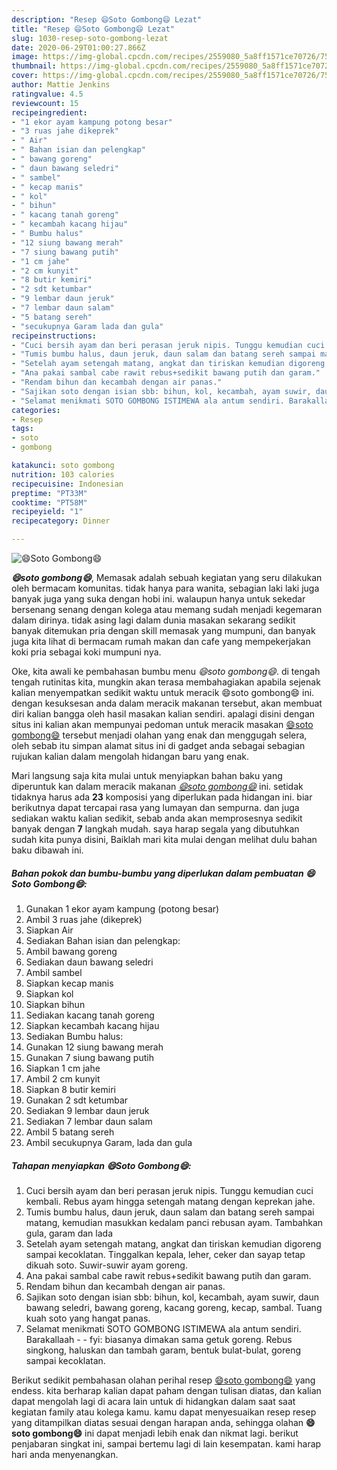 ```yaml
---
description: "Resep 😄Soto Gombong😄 Lezat"
title: "Resep 😄Soto Gombong😄 Lezat"
slug: 1030-resep-soto-gombong-lezat
date: 2020-06-29T01:00:27.866Z
image: https://img-global.cpcdn.com/recipes/2559080_5a8ff1571ce70726/751x532cq70/😄soto-gombong😄-foto-resep-utama.jpg
thumbnail: https://img-global.cpcdn.com/recipes/2559080_5a8ff1571ce70726/751x532cq70/😄soto-gombong😄-foto-resep-utama.jpg
cover: https://img-global.cpcdn.com/recipes/2559080_5a8ff1571ce70726/751x532cq70/😄soto-gombong😄-foto-resep-utama.jpg
author: Mattie Jenkins
ratingvalue: 4.5
reviewcount: 15
recipeingredient:
- "1 ekor ayam kampung potong besar"
- "3 ruas jahe dikeprek"
- " Air"
- " Bahan isian dan pelengkap"
- " bawang goreng"
- " daun bawang seledri"
- " sambel"
- " kecap manis"
- " kol"
- " bihun"
- " kacang tanah goreng"
- " kecambah kacang hijau"
- " Bumbu halus"
- "12 siung bawang merah"
- "7 siung bawang putih"
- "1 cm jahe"
- "2 cm kunyit"
- "8 butir kemiri"
- "2 sdt ketumbar"
- "9 lembar daun jeruk"
- "7 lembar daun salam"
- "5 batang sereh"
- "secukupnya Garam lada dan gula"
recipeinstructions:
- "Cuci bersih ayam dan beri perasan jeruk nipis. Tunggu kemudian cuci kembali. Rebus ayam hingga setengah matang dengan keprekan jahe."
- "Tumis bumbu halus, daun jeruk, daun salam dan batang sereh sampai matang, kemudian masukkan kedalam panci rebusan ayam. Tambahkan gula, garam dan lada"
- "Setelah ayam setengah matang, angkat dan tiriskan kemudian digoreng sampai kecoklatan. Tinggalkan kepala, leher, ceker dan sayap tetap dikuah soto. Suwir-suwir ayam goreng."
- "Ana pakai sambal cabe rawit rebus+sedikit bawang putih dan garam."
- "Rendam bihun dan kecambah dengan air panas."
- "Sajikan soto dengan isian sbb: bihun, kol, kecambah, ayam suwir, daun bawang seledri, bawang goreng, kacang goreng, kecap, sambal. Tuang kuah soto yang hangat panas."
- "Selamat menikmati SOTO GOMBONG ISTIMEWA ala antum sendiri. Barakallaah  fyi: biasanya dimakan sama getuk goreng. Rebus singkong, haluskan dan tambah garam, bentuk bulat-bulat, goreng sampai kecoklatan."
categories:
- Resep
tags:
- soto
- gombong

katakunci: soto gombong 
nutrition: 103 calories
recipecuisine: Indonesian
preptime: "PT33M"
cooktime: "PT58M"
recipeyield: "1"
recipecategory: Dinner

---
```



![😄Soto Gombong😄](https://img-global.cpcdn.com/recipes/2559080_5a8ff1571ce70726/751x532cq70/😄soto-gombong😄-foto-resep-utama.jpg)

<b><i>😄soto gombong😄</i></b>, Memasak adalah sebuah kegiatan yang seru dilakukan oleh bermacam komunitas. tidak hanya para wanita, sebagian laki laki juga banyak juga yang suka dengan hobi ini. walaupun hanya untuk sekedar bersenang senang dengan kolega atau memang sudah menjadi kegemaran dalam dirinya. tidak asing lagi dalam dunia masakan sekarang sedikit banyak ditemukan pria dengan skill memasak yang mumpuni, dan banyak juga kita lihat di bermacam rumah makan dan cafe yang mempekerjakan koki pria sebagai koki mumpuni nya.

Oke, kita awali ke pembahasan bumbu menu <i>😄soto gombong😄</i>. di tengah tengah rutinitas kita, mungkin akan terasa membahagiakan apabila sejenak kalian menyempatkan sedikit waktu untuk meracik 😄soto gombong😄 ini. dengan kesuksesan anda dalam meracik makanan tersebut, akan membuat diri kalian bangga oleh hasil masakan kalian sendiri. apalagi disini dengan situs ini kalian akan mempunyai pedoman untuk meracik masakan <u>😄soto gombong😄</u> tersebut menjadi olahan yang enak dan menggugah selera, oleh sebab itu simpan alamat situs ini di gadget anda sebagai sebagian rujukan kalian dalam mengolah hidangan baru yang enak.




Mari langsung saja kita mulai untuk menyiapkan bahan baku yang diperuntuk kan dalam meracik makanan <u><i>😄soto gombong😄</i></u> ini. setidak tidaknya harus ada <b>23</b> komposisi yang diperlukan pada hidangan ini. biar berikutnya dapat tercapai rasa yang lumayan dan sempurna. dan juga sediakan waktu kalian sedikit, sebab anda akan memprosesnya sedikit banyak dengan <b>7</b> langkah mudah. saya harap segala yang dibutuhkan sudah kita punya disini, Baiklah mari kita mulai dengan melihat dulu bahan baku dibawah ini.

<!--inarticleads1-->

##### Bahan pokok dan bumbu-bumbu yang diperlukan dalam pembuatan 😄Soto Gombong😄:

1. Gunakan 1 ekor ayam kampung (potong besar)
1. Ambil 3 ruas jahe (dikeprek)
1. Siapkan  Air
1. Sediakan  Bahan isian dan pelengkap:
1. Ambil  bawang goreng
1. Sediakan  daun bawang seledri
1. Ambil  sambel
1. Siapkan  kecap manis
1. Siapkan  kol
1. Siapkan  bihun
1. Sediakan  kacang tanah goreng
1. Siapkan  kecambah kacang hijau
1. Sediakan  Bumbu halus:
1. Gunakan 12 siung bawang merah
1. Gunakan 7 siung bawang putih
1. Siapkan 1 cm jahe
1. Ambil 2 cm kunyit
1. Siapkan 8 butir kemiri
1. Gunakan 2 sdt ketumbar
1. Sediakan 9 lembar daun jeruk
1. Sediakan 7 lembar daun salam
1. Ambil 5 batang sereh
1. Ambil secukupnya Garam, lada dan gula




<!--inarticleads2-->

##### Tahapan menyiapkan 😄Soto Gombong😄:

1. Cuci bersih ayam dan beri perasan jeruk nipis. Tunggu kemudian cuci kembali. Rebus ayam hingga setengah matang dengan keprekan jahe.
1. Tumis bumbu halus, daun jeruk, daun salam dan batang sereh sampai matang, kemudian masukkan kedalam panci rebusan ayam. Tambahkan gula, garam dan lada
1. Setelah ayam setengah matang, angkat dan tiriskan kemudian digoreng sampai kecoklatan. Tinggalkan kepala, leher, ceker dan sayap tetap dikuah soto. Suwir-suwir ayam goreng.
1. Ana pakai sambal cabe rawit rebus+sedikit bawang putih dan garam.
1. Rendam bihun dan kecambah dengan air panas.
1. Sajikan soto dengan isian sbb: bihun, kol, kecambah, ayam suwir, daun bawang seledri, bawang goreng, kacang goreng, kecap, sambal. Tuang kuah soto yang hangat panas.
1. Selamat menikmati SOTO GOMBONG ISTIMEWA ala antum sendiri. Barakallaah -  - fyi: biasanya dimakan sama getuk goreng. Rebus singkong, haluskan dan tambah garam, bentuk bulat-bulat, goreng sampai kecoklatan.




Berikut sedikit pembahasan olahan perihal resep <u>😄soto gombong😄</u> yang endess. kita berharap kalian dapat paham dengan tulisan diatas, dan kalian dapat mengolah lagi di acara lain untuk di hidangkan dalam saat saat kegiatan family atau kolega kamu. kamu dapat menyesuaikan resep resep yang ditampilkan diatas sesuai dengan harapan anda, sehingga olahan <b>😄soto gombong😄</b> ini dapat menjadi lebih enak dan nikmat lagi. berikut penjabaran singkat ini, sampai bertemu lagi di lain kesempatan. kami harap hari anda menyenangkan.
